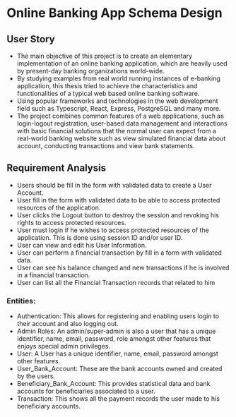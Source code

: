 # Online Banking App Schema Design

## User Story

- The main objective of this project is to create an elementary implementation of an online banking application, which are heavily used by present-day banking organizations world-wide. 
- By studying examples from real world running instances of e-banking application, this thesis tried to achieve the characteristics and functionalities of a typical web based online banking software.
- Using popular frameworks and technologies in the web development field such as Typescript, React, Express, PostgreSQL and many more.
- The project combines common features of a web applications, such as login-logout registration, user-based data management and interactions with basic financial solutions that the normal user can expect from a real-world banking website such as view simulated financial data about account, conducting transactions and view bank statements.


## Requirement Analysis

- Users should be fill in the form with validated data to create a User Account.
- User fill in the form with validated data to be able to access protected resources of the application.
- User clicks the Logout button to destroy the session and revoking his rights to access protected resources.
- User must login if he wishes to access protected resources of the application. This is done using session ID and/or user ID.
- User can view and edit his User Information.
- User can perform a financial transaction by fill in a form with validated data.
- User can see his balance changed and new transactions if he is involved in a financial transaction.
- User can list all the Financial Transaction records that related to him


### Entities:

- Authentication: This allows for registering and enabling users login to their account and also logging out.
- Admin Roles: An admin/super-admin is also a user that has a unique identifier, name, email, password, role amongst other features that enjoys special admin privileges.
- User: A User has a unique identifier, name, email, password amongst other features.
- User_Bank_Account: These are the bank accounts owned and created by the users.
- Beneficiary_Bank_Account: This provides statistical data and bank accounts for beneficiaries associated to a user.
- Transaction: This shows all the payment records the user made to his beneficiary accounts.

```